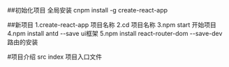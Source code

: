 ##初始化项目
全局安装 cnpm install -g create-react-app

##新项目
1.create-react-app 项目名称
2.cd 项目名称
3.npm start 开始项目
4.npm install antd --save ui框架
5.npm install react-router-dom --save-dev 路由的安装

#项目介绍
src index 项目入口文件

